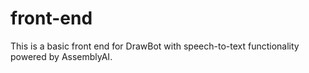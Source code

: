 # front-end

This is a basic front end for DrawBot with speech-to-text functionality powered by AssemblyAI.
